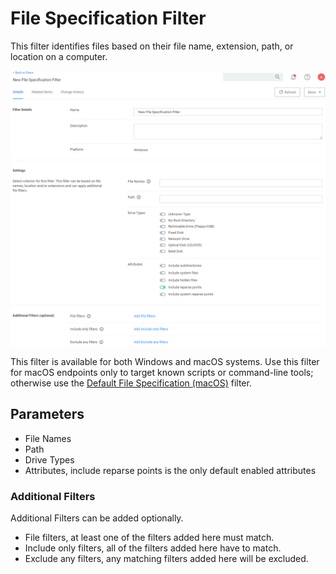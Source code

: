 [title]: # (File Specification)
[tags]: # (filter types)
[priority]: # (2)
# File Specification Filter

This filter identifies files based on their file name, extension, path, or location on a computer.

![file specification filter](images/fs_1.png)

This filter is available for both Windows and macOS systems. Use this filter for macOS endpoints only to target known scripts or command-line tools; otherwise use the [Default File Specification (macOS)](../macOS/file-specification.md) filter.

## Parameters

* File Names
* Path
* Drive Types
* Attributes, include reparse points is the only default enabled attributes

### Additional Filters

Additional Filters can be added optionally.

* File filters, at least one of the filters added here must match.
* Include only filters, all of the filters added here have to match.
* Exclude any filters, any matching filters added here will be excluded.

